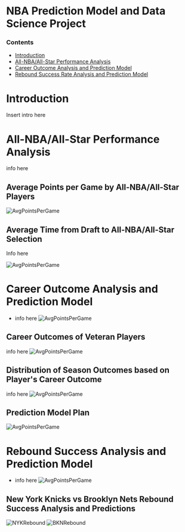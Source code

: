 # NBA Prediction Model and Data Science Project

### Contents
- [Introduction](#Introduction)
- [All-NBA/All-Star Performance Analysis](#all-NBA/all-star-performance-analysis)
- [Career Outcome Analysis and Prediction Model](#career-outcome-analysis-and-prediction-model)
- [Rebound Success Rate Analysis and Prediction Model](#rebound-success-analysis-and-prediction-model)

# Introduction
Insert intro here

# All-NBA/All-Star Performance Analysis
info here

## Average Points per Game by All-NBA/All-Star Players
![AvgPointsPerGame](https://github.com/r-kish/NBA-Prediction-Model/blob/main/images/AvgPoints.png)

## Average Time from Draft to All-NBA/All-Star Selection
Info here

![AvgPointsPerGame](https://github.com/r-kish/NBA-Prediction-Model/blob/main/images/AvgPoints.png)


# Career Outcome Analysis and Prediction Model
- info here
![AvgPointsPerGame](https://github.com/r-kish/NBA-Prediction-Model/blob/main/images/AvgPoints.png)

## Career Outcomes of Veteran Players
info here
![AvgPointsPerGame](https://github.com/r-kish/NBA-Prediction-Model/blob/main/images/AvgPoints.png)

## Distribution of Season Outcomes based on Player's Career Outcome
info here
![AvgPointsPerGame](https://github.com/r-kish/NBA-Prediction-Model/blob/main/images/AvgPoints.png)

## Prediction Model Plan
![AvgPointsPerGame](https://github.com/r-kish/NBA-Prediction-Model/blob/main/images/AvgPoints.png)

# Rebound Success Analysis and Prediction Model
- info here
![AvgPointsPerGame](https://github.com/r-kish/NBA-Prediction-Model/blob/main/images/AvgPoints.png)

## New York Knicks vs Brooklyn Nets Rebound Success Analysis and Predictions
![NYKRebound](https://github.com/r-kish/NBA-Prediction-Model/blob/main/images/NYKRebound.png)
![BKNRebound](https://github.com/r-kish/NBA-Prediction-Model/blob/main/images/BKNRebound.png)

